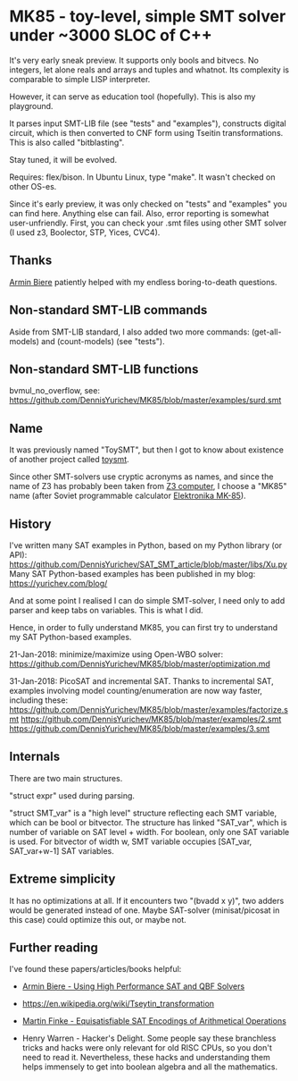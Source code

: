 # MK85 - toy-level, simple SMT solver under ~3000 SLOC of C++

It's very early sneak preview.
It supports only bools and bitvecs. No integers, let alone reals and arrays and tuples and whatnot.
Its complexity is comparable to simple LISP interpreter.

However, it can serve as education tool (hopefully).
This is also my playground.

It parses input SMT-LIB file (see "tests" and "examples"), constructs digital circuit, which is then converted to CNF form using Tseitin transformations.
This is also called "bitblasting".

Stay tuned, it will be evolved.

Requires: flex/bison.
In Ubuntu Linux, type "make".
It wasn't checked on other OS-es.

Since it's early preview, it was only checked on "tests" and "examples" you can find here.
Anything else can fail.
Also, error reporting is somewhat user-unfriendly.
First, you can check your .smt files using other SMT solver (I used z3, Boolector, STP, Yices, CVC4).

## Thanks

[Armin Biere](http://fmv.jku.at/biere/) patiently helped with my endless boring-to-death questions.

## Non-standard SMT-LIB commands

Aside from SMT-LIB standard, I also added two more commands: (get-all-models) and (count-models) (see "tests").

## Non-standard SMT-LIB functions

bvmul_no_overflow, see: https://github.com/DennisYurichev/MK85/blob/master/examples/surd.smt

## Name

It was previously named "ToySMT", but then I got to know about existence of another project called [toysmt](https://github.com/msakai/toysolver).

Since other SMT-solvers use cryptic acronyms as names, and since the name of Z3 has probably been taken from [Z3 computer](https://en.wikipedia.org/wiki/Z3_%28computer%29),
I choose a "MK85" name (after Soviet programmable calculator [Elektronika MK-85](http://www.leningrad.su/museum/show_calc.php?n=224)).

## History

I've written many SAT examples in Python, based on my Python library (or API):
https://github.com/DennisYurichev/SAT_SMT_article/blob/master/libs/Xu.py
Many SAT Python-based examples has been published in my blog: https://yurichev.com/blog/

And at some point I realised I can do simple SMT-solver, I need only to add parser and keep tabs on variables.
This is what I did.

Hence, in order to fully understand MK85, you can first try to understand my SAT Python-based examples.

21-Jan-2018: minimize/maximize using Open-WBO solver: https://github.com/DennisYurichev/MK85/blob/master/optimization.md

31-Jan-2018: PicoSAT and incremental SAT. Thanks to incremental SAT, examples involving model counting/enumeration are now way faster, including these:
https://github.com/DennisYurichev/MK85/blob/master/examples/factorize.smt
https://github.com/DennisYurichev/MK85/blob/master/examples/2.smt
https://github.com/DennisYurichev/MK85/blob/master/examples/3.smt

## Internals

There are two main structures.

"struct expr" used during parsing.

"struct SMT_var" is a "high level" structure reflecting each SMT variable, which can be bool or bitvector.
The structure has linked "SAT_var", which is number of variable on SAT level + width.
For boolean, only one SAT variable is used.
For bitvector of width w, SMT variable occupies [SAT_var, SAT_var+w-1] SAT variables.

## Extreme simplicity

It has no optimizations at all.
If it encounters two "(bvadd x y)", two adders would be generated instead of one.
Maybe SAT-solver (minisat/picosat in this case) could optimize this out, or maybe not.

## Further reading

I've found these papers/articles/books helpful: 

* [Armin Biere - Using High Performance SAT and QBF Solvers](http://fmv.jku.at/biere/talks/Biere-TPTPA11.pdf)
* https://en.wikipedia.org/wiki/Tseytin_transformation
* [Martin Finke - Equisatisfiable SAT Encodings of Arithmetical Operations](http://www.martin-finke.de/documents/Masterarbeit_bitblast_Finke.pdf)

* Henry Warren - Hacker's Delight.
Some people say these branchless tricks and hacks were only relevant for old RISC CPUs, so you don't need to read it.
Nevertheless, these hacks and understanding them helps immensely to get into boolean algebra and all the mathematics.

